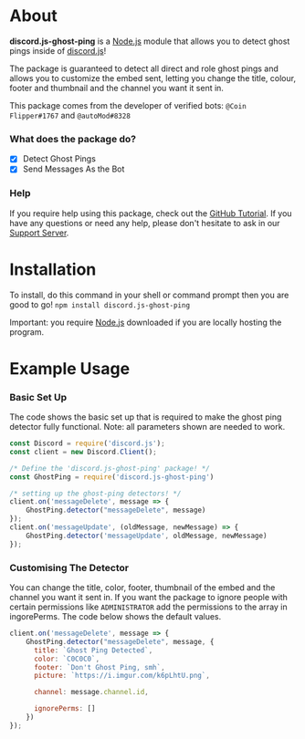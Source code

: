 # **About**
**discord.js-ghost-ping** is a [Node.js](https://nodejs.org/en/) module that allows you to detect ghost pings inside of [discord.js](https://www.npmjs.com/package/discord.js)!

The package is guaranteed to detect all direct and role ghost pings and allows you to customize the embed sent, letting you change the title, colour, footer and thumbnail and the channel you want it sent in.

This package comes from the developer of verified bots: `@Coin Flipper#1767` and `@autoMod#8328`
### What does the package do?
- [x] Detect Ghost Pings
- [x] Send Messages As the Bot

### Help
If you require help using this package, check out the [GitHub Tutorial](https://github.com/ThatsLiamS/discord.js-ghost-ping/wiki/Tutorial). If you have any questions or need any help, please don't hesitate to ask in our [Support Server](https://discord.gg/2je9aJynqt).

# **Installation**
To install, do this command in your shell or command prompt then you are good to go! 
```npm install discord.js-ghost-ping```

Important: you require [Node.js](https://nodejs.org/en/) downloaded if you are locally hosting the program.
# **Example Usage**
### Basic Set Up
The code shows the basic set up that is required to make the ghost ping detector fully functional. Note: all parameters shown are needed to work.
```js
const Discord = require('discord.js');
const client = new Discord.Client(); 

/* Define the 'discord.js-ghost-ping' package! */
const GhostPing = require('discord.js-ghost-ping')

/* setting up the ghost-ping detectors! */
client.on('messageDelete', message => {
    GhostPing.detector("messageDelete", message)
});
client.on('messageUpdate', (oldMessage, newMessage) => { 
    GhostPing.detector('messageUpdate', oldMessage, newMessage)
});
``` 
### Customising The Detector
You can change the title, color, footer, thumbnail of the embed and the channel you want it sent in. If you want the package to ignore people with certain permissions like `ADMINISTRATOR` add the permissions to the array in ingorePerms. The code below shows the default values.
```js
client.on('messageDelete', message => {
    GhostPing.detector("messageDelete", message, {
      title: `Ghost Ping Detected`,
      color: `C0C0C0`,
      footer: `Don't Ghost Ping, smh`,
      picture: `https://i.imgur.com/k6pLhtU.png`,

      channel: message.channel.id,

      ignorePerms: []
    })
});
```

